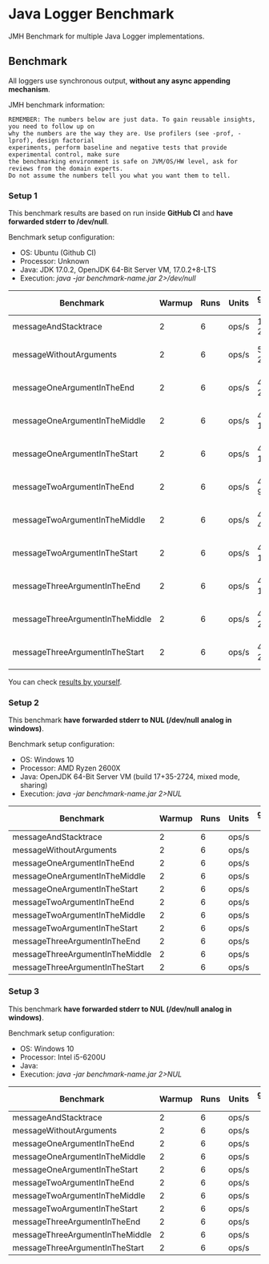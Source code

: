 # Java Logger Benchmark

JMH Benchmark for multiple Java Logger implementations.

## Benchmark

All loggers use synchronous output, **without any async appending mechanism**.

JMH benchmark information:
```text
REMEMBER: The numbers below are just data. To gain reusable insights, you need to follow up on
why the numbers are the way they are. Use profilers (see -prof, -lprof), design factorial
experiments, perform baseline and negative tests that provide experimental control, make sure
the benchmarking environment is safe on JVM/OS/HW level, ask for reviews from the domain experts.
Do not assume the numbers tell you what you want them to tell.
```

### Setup 1

This benchmark results are based on run inside **GitHub CI** and **have forwarded stderr to /dev/null**.

Benchmark setup configuration:
- OS: Ubuntu (Github CI)
- Processor: Unknown
- Java: JDK 17.0.2, OpenJDK 64-Bit Server VM, 17.0.2+8-LTS
- Execution: *java -jar benchmark-name.jar 2>/dev/null*

| Benchmark | Warmup | Runs | Units | goodforgod-simple | slf4j-simple | logback | log4j | java-system |
|---|---|---|---|---|---|---|---|---|
| messageAndStacktrace            | 2 | 6 | ops/s | 117365 ±  2118 | 12832 ±  1087 | 118095 ±  2158 | 103683 ±  3284 | 40342 ±  629 |
| messageWithoutArguments         | 2 | 6 | ops/s | 503906 ± 24217 | 176912 ± 13586 | 488800 ± 37822 | 420665 ±  8805 | 40777 ±  617 |
| messageOneArgumentInTheEnd      | 2 | 6 | ops/s | 475680 ± 23021 | 170384 ± 29214 | 450336 ±  4803 | 413645 ± 32625 | 41513 ±  823 |
| messageOneArgumentInTheMiddle   | 2 | 6 | ops/s | 476436 ± 12130 | 190546 ± 13642 | 454803 ± 21936 | 429710 ± 13751 | 41482 ± 1392 |
| messageOneArgumentInTheStart    | 2 | 6 | ops/s | 460164 ± 11014 | 186111 ± 15280 | 444657 ±  2332 | 417252 ±  8034 | 40407 ± 1313 |
| messageTwoArgumentInTheEnd      | 2 | 6 | ops/s | 449377 ±  9286 | 178412 ± 26319 | 440259 ±  3819 | 371821 ± 25846 | 40151 ±  716 |
| messageTwoArgumentInTheMiddle   | 2 | 6 | ops/s | 437624 ±  4854 | 182567 ± 17643 | 439746 ± 12459 | 409443 ± 10546 | 40756 ±  690 |
| messageTwoArgumentInTheStart    | 2 | 6 | ops/s | 433289 ± 16436 | 181263 ± 22115 | 433450 ± 21592 | 387061 ±  7459 | 40064 ±  503 |
| messageThreeArgumentInTheEnd    | 2 | 6 | ops/s | 435443 ± 14175 | 179582 ± 21615 | 427762 ± 34262 | 393146 ±  8272 | 40407 ± 1313 |
| messageThreeArgumentInTheMiddle | 2 | 6 | ops/s | 434948 ± 25266 | 184036 ± 20658 | 420698 ± 32571 | 378362 ± 15518 | 40150 ±  681 |
| messageThreeArgumentInTheStart  | 2 | 6 | ops/s | 441791 ± 26952 | 183132 ± 10275 | 422269 ± 32483 | 398629 ±  7963 | 39304 ±  988 |

You can check [results by yourself](https://github.com/GoodforGod/java-logger-benchmark/actions/runs/1989473193).

### Setup 2

This benchmark **have forwarded stderr to NUL (/dev/null analog in windows)**.

Benchmark setup configuration:
- OS: Windows 10
- Processor: AMD Ryzen 2600X
- Java: OpenJDK 64-Bit Server VM (build 17+35-2724, mixed mode, sharing)
- Execution: *java -jar benchmark-name.jar 2>NUL*

| Benchmark | Warmup | Runs | Units | goodforgod-simple | slf4j-simple | logback | log4j | java-system |
|---|---|---|---|---|---|---|---|---|
| messageAndStacktrace            | 2 | 6 | ops/s |  |  |  |  |  |
| messageWithoutArguments         | 2 | 6 | ops/s |  |  |  |  |  |
| messageOneArgumentInTheEnd      | 2 | 6 | ops/s |  |  |  |  |  |
| messageOneArgumentInTheMiddle   | 2 | 6 | ops/s |  |  |  |  |  |
| messageOneArgumentInTheStart    | 2 | 6 | ops/s |  |  |  |  |  |
| messageTwoArgumentInTheEnd      | 2 | 6 | ops/s |  |  |  |  |  |
| messageTwoArgumentInTheMiddle   | 2 | 6 | ops/s |  |  |  |  |  |
| messageTwoArgumentInTheStart    | 2 | 6 | ops/s |  |  |  |  |  |
| messageThreeArgumentInTheEnd    | 2 | 6 | ops/s |  |  |  |  |  |
| messageThreeArgumentInTheMiddle | 2 | 6 | ops/s |  |  |  |  |  |
| messageThreeArgumentInTheStart  | 2 | 6 | ops/s |  |  |  |  |  |

### Setup 3

This benchmark **have forwarded stderr to NUL (/dev/null analog in windows)**.

Benchmark setup configuration:
- OS: Windows 10
- Processor: Intel i5-6200U
- Java: 
- Execution: *java -jar benchmark-name.jar 2>NUL*

| Benchmark | Warmup | Runs | Units | goodforgod-simple | slf4j-simple | logback | log4j | java-system |
|---|---|---|---|---|---|---|---|---|
| messageAndStacktrace            | 2 | 6 | ops/s |  |  |  |  |  |
| messageWithoutArguments         | 2 | 6 | ops/s |  |  |  |  |  |
| messageOneArgumentInTheEnd      | 2 | 6 | ops/s |  |  |  |  |  |
| messageOneArgumentInTheMiddle   | 2 | 6 | ops/s |  |  |  |  |  |
| messageOneArgumentInTheStart    | 2 | 6 | ops/s |  |  |  |  |  |
| messageTwoArgumentInTheEnd      | 2 | 6 | ops/s |  |  |  |  |  |
| messageTwoArgumentInTheMiddle   | 2 | 6 | ops/s |  |  |  |  |  |
| messageTwoArgumentInTheStart    | 2 | 6 | ops/s |  |  |  |  |  |
| messageThreeArgumentInTheEnd    | 2 | 6 | ops/s |  |  |  |  |  |
| messageThreeArgumentInTheMiddle | 2 | 6 | ops/s |  |  |  |  |  |
| messageThreeArgumentInTheStart  | 2 | 6 | ops/s |  |  |  |  |  |
